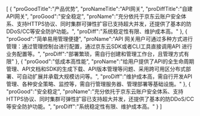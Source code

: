 [
	{
		"proGoodTitle":"产品优势",
		"proNameTitle":"API网关",
		"proDiffTitle":"自建API网关",
		"proGood":"安全稳定",
		"proName":"充分依托于京东云账户安全体系、支持HTTPS协议、同时集群可弹性扩容已支持超大并发，还提供了基本的防DDoS/CC等安全防护功能。",
		"proDiff":"系统稳定性有限、维护成本高。"
	},
	{
		"proGood":"简单易用管理便捷",
		"proName":"API 网关用户可通过多种方式进行管理：通过管理控制台进行配置，通过京东云SDK或者CLI工具直接调用API 进行业务配置等。",
		"proDiff":"部署繁琐，需自行创建和管理工作台，且管理方式有限"
	},
	{
		"proGood":"低成本高性能",
		"proName":"给用户提供了API的全生命周期管理、API文档和SDK的生成下载、API版本管理等问题、采用跨可用区分布式部署、可自动扩展并承载大规模访问等。",
		"proDiff":"维护成本高，需自行开发API管理、各种安全策略、监控等，需自行管理服务器、管理部署等基础设施。"
	},
	{
		"proGood":"安全稳定",
		"proName":"充分依托于京东云账户安全体系、支持HTTPS协议、同时集群可弹性扩容已支持超大并发，还提供了基本的防DDoS/CC等安全防护功能。",
		"proDiff":"系统稳定性有限、维护成本高。"
	}
]